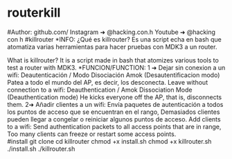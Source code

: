 # routerkill
#Author: github.com/
Instagram ➜ @hacking.con.h
Youtube ➜ @hacking con h
#killrouter
*INFO: 
¿Qué es killrouter? Es una script echa en bash que atomatiza varias herramientas para hacer pruebas con MDK3 a un router.

What is killrouter? It is a script made in bash that atomizes various tools to test a router with MDK3.
*FUNCION/FUNCTION:
1 ➜ Dejar sin conexion a un wifi:       Deautenticación / Modo Disociación Amok (Desautentificacion modo)
					  Patea a todo el mundo del AP, es decir, los desconecta.
    Leave without connection to a wifi: Deauthentication / Amok Dissociation Mode (Deauthentication mode)
					  He kicks everyone off the AP, that is, disconnects them.
2➜  Añadir clientes a un wifi:		Envía paquetes de autenticación a todos los puntos de acceso que se encuentran en el rango, 
					  Demasiados clientes pueden llegar a congelar o reiniciar algunos puntos de acceso.
    Add clients to a wifi:  		Send authentication packets to all access points that are in range,
					  Too many clients can freeze or restart some access points. 		   
#install 
git clone
cd killrouter
chmod +x install.sh
chmod +x killrouter.sh
./install.sh
./killrouter.sh

